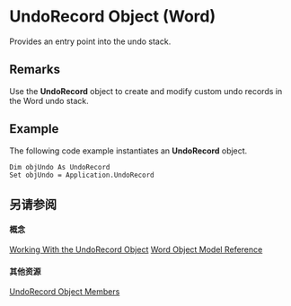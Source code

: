 
# UndoRecord Object (Word)

Provides an entry point into the undo stack.


## Remarks

Use the  **UndoRecord** object to create and modify custom undo records in the Word undo stack.


## Example

The following code example instantiates an  **UndoRecord** object.


```
Dim objUndo As UndoRecord 
Set objUndo = Application.UndoRecord
```


## 另请参阅


#### 概念


[Working With the UndoRecord Object](e9df1047-5a1a-91da-3673-7e64b668552d.md)
[Word Object Model Reference](be452561-b436-bb9b-6f94-3faa9a74a6fd.md)
#### 其他资源


[UndoRecord Object Members](http://msdn.microsoft.com/library/50e7d978-f828-d595-9a03-89bd91b14685%28Office.15%29.aspx)